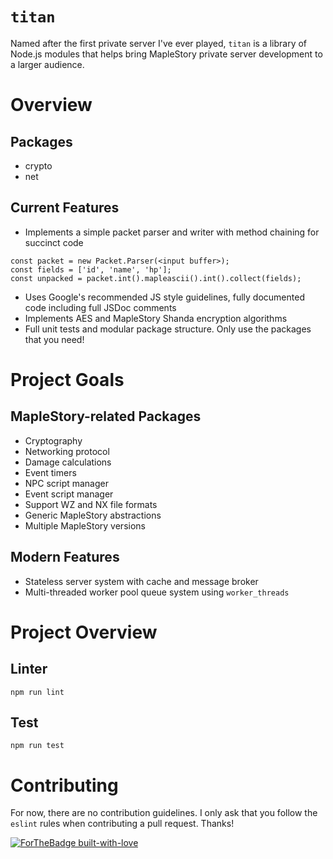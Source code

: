 # `titan`

Named after the first private server I've ever played, `titan` is a library of Node.js modules that helps bring MapleStory private server development to a larger audience.

# Overview

## Packages
* crypto
* net

## Current Features
* Implements a simple packet parser and writer with method chaining for succinct code

```node
const packet = new Packet.Parser(<input buffer>);
const fields = ['id', 'name', 'hp'];
const unpacked = packet.int().mapleascii().int().collect(fields);
```

* Uses Google's recommended JS style guidelines, fully documented code including full JSDoc comments
* Implements AES and MapleStory Shanda encryption algorithms
* Full unit tests and modular package structure. Only use the packages that you need!

# Project Goals

## MapleStory-related Packages
* Cryptography
* Networking protocol
* Damage calculations
* Event timers
* NPC script manager
* Event script manager
* Support WZ and NX file formats
* Generic MapleStory abstractions
* Multiple MapleStory versions

## Modern Features
* Stateless server system with cache and message broker
* Multi-threaded worker pool queue system using `worker_threads`

# Project Overview

## Linter

```
npm run lint
```

## Test

```
npm run test
```

# Contributing

For now, there are no contribution guidelines. I only ask that you follow the `eslint` rules when contributing a pull request. Thanks!

[![ForTheBadge built-with-love](http://ForTheBadge.com/images/badges/built-with-love.svg)](https://GitHub.com/Naereen/)